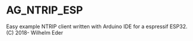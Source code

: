 # AG_NTRIP_ESP

Easy example NTRIP client written with Arduino IDE for 
a espressif ESP32. (C) 2018- Wilhelm Eder
